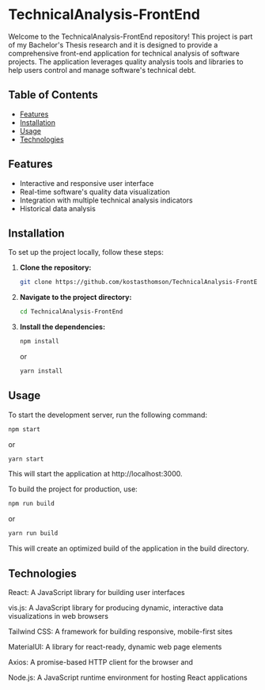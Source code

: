 # TechnicalAnalysis-FrontEnd

Welcome to the TechnicalAnalysis-FrontEnd repository! This project is part of my Bachelor's Thesis research and it is designed to provide a comprehensive front-end application for technical analysis of software projects. The application leverages quality analysis tools and libraries to help users control and manage software's technical debt.

## Table of Contents

- [Features](#features)
- [Installation](#installation)
- [Usage](#usage)
- [Technologies](#technologies)


## Features

- Interactive and responsive user interface
- Real-time software's quality data visualization
- Integration with multiple technical analysis indicators
- Historical data analysis

## Installation

To set up the project locally, follow these steps:

1. **Clone the repository:**
   ```bash
   git clone https://github.com/kostasthomson/TechnicalAnalysis-FrontEnd.git
2. **Navigate to the project directory:**
    ```bash
    cd TechnicalAnalysis-FrontEnd
3. **Install the dependencies:**
    ```bash
    npm install
    ```
    or
    ```bash
    yarn install
    ```

## Usage

To start the development server, run the following command:

```bash
npm start
```
or
```bash
yarn start
```

This will start the application at http://localhost:3000.

To build the project for production, use:

```bash
npm run build
```
or
```bash
yarn run build
```

This will create an optimized build of the application in the build directory.

## Technologies
React: A JavaScript library for building user interfaces

vis.js: A JavaScript library for producing dynamic, interactive data visualizations in web browsers

Tailwind CSS: A framework for building responsive, mobile-first sites

MaterialUI: A library for react-ready, dynamic web page elements

Axios: A promise-based HTTP client for the browser and 

Node.js: A JavaScript runtime environment for hosting React applications
